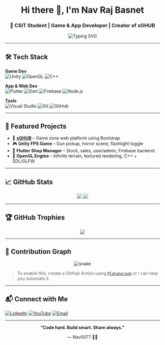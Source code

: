 <!-- Profile Header -->
<h1 align="center">Hi there 👋, I'm Nav Raj Basnet</h1>
<h3 align="center">🚀 CSIT Student | Game & App Developer | Creator of xGHUB</h3>

<p align="center">
  <img src="https://readme-typing-svg.demolab.com?font=Fira+Code&weight=500&pause=1000&center=true&vCenter=true&width=435&lines=Solo+Game+Dev+%F0%9F%8E%AE;Flutter+App+Builder+%F0%9F%93%B1;OpenGL+%2F+C%2B%2B+Game+Engine+Dev+%F0%9F%94%A5;Unity+Horror+Games+in+Progress+%F0%9F%91%BB" alt="Typing SVG" />
</p>

---

## 🛠️ Tech Stack

**Game Dev**  
![Unity](https://img.shields.io/badge/Unity-100000?style=for-the-badge&logo=unity&logoColor=white)
![OpenGL](https://img.shields.io/badge/OpenGL-5586A4?style=for-the-badge&logo=opengl&logoColor=white)
![C++](https://img.shields.io/badge/C++-00599C?style=for-the-badge&logo=c%2B%2B&logoColor=white)

**App & Web Dev**  
![Flutter](https://img.shields.io/badge/Flutter-02569B?style=for-the-badge&logo=flutter&logoColor=white)
![Dart](https://img.shields.io/badge/Dart-0175C2?style=for-the-badge&logo=dart&logoColor=white)
![Firebase](https://img.shields.io/badge/Firebase-FFCA28?style=for-the-badge&logo=firebase&logoColor=black)
![Node.js](https://img.shields.io/badge/Node.js-339933?style=for-the-badge&logo=nodedotjs&logoColor=white)

**Tools**  
![Visual Studio](https://img.shields.io/badge/Visual%20Studio-5C2D91?style=for-the-badge&logo=visualstudio&logoColor=white)
![Git](https://img.shields.io/badge/Git-F05032?style=for-the-badge&logo=git&logoColor=white)
![GitHub](https://img.shields.io/badge/GitHub-181717?style=for-the-badge&logo=github)

---

## 📌 Featured Projects

- 🔗 [**xGHUB**](https://github.com/Nav0077/xGHUB) – Game zone web platform using Bootstrap  
- 🎮 **Unity FPS Game** – Gun pickup, horror scene, flashlight toggle  
- 📱 **Flutter Shop Manager** – Stock, sales, user/admin, Firebase backend  
- 🧠 **OpenGL Engine** – Infinite terrain, textured rendering, C++ + SDL/GLFW

---

## 📈 GitHub Stats

<p align="center">
  <img src="https://github-readme-stats.vercel.app/api?username=Nav0077&show_icons=true&theme=tokyonight&count_private=true" />
  <img src="https://github-readme-stats.vercel.app/api/top-langs/?username=Nav0077&layout=compact&theme=tokyonight" />
</p>

---

## 🏆 GitHub Trophies

<p align="center">
  <img src="https://github-profile-trophy.vercel.app/?username=Nav0077&theme=monokai&row=1&column=7" />
</p>

---

## 🐍 Contribution Graph

<p align="center">
  <img src="https://raw.githubusercontent.com/Nav0077/Nav0077/output/github-contribution-grid-snake.svg" alt="snake" />
</p>

> To enable this, create a GitHub Action using [`Platane/snk`](https://github.com/Platane/snk) or I can help you automate it.

---

## 📬 Connect with Me

[![LinkedIn](https://img.shields.io/badge/-LinkedIn-blue?style=for-the-badge&logo=linkedin)](https://linkedin.com/in/YOUR-LINK)
[![YouTube](https://img.shields.io/badge/-YouTube-red?style=for-the-badge&logo=youtube)](https://youtube.com/@YOUR-CHANNEL)
[![Email](https://img.shields.io/badge/-Email-D14836?style=for-the-badge&logo=gmail&logoColor=white)](mailto:your.email@example.com)

---

<p align="center"><b>"Code hard. Build smart. Share always."</b></p>
<p align="center">— Nav0077 👨‍💻</p>
